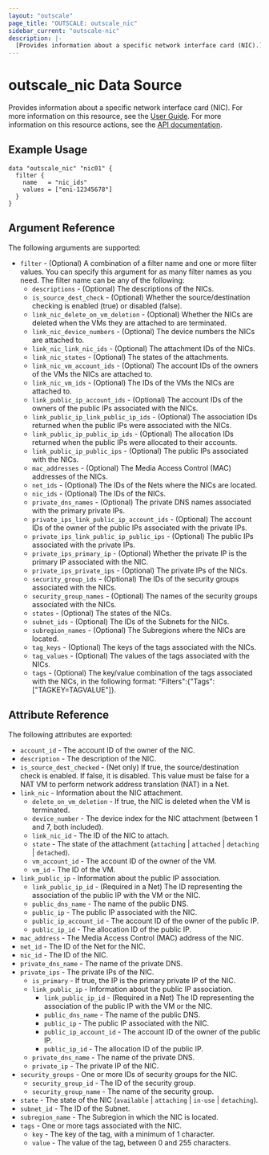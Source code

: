 ```yaml
---
layout: "outscale"
page_title: "OUTSCALE: outscale_nic"
sidebar_current: "outscale-nic"
description: |-
  [Provides information about a specific network interface card (NIC).]
---
```


# outscale_nic Data Source

Provides information about a specific network interface card (NIC).
For more information on this resource, see the [User Guide](https://docs.outscale.com/en/userguide/About-FNIs.html).
For more information on this resource actions, see the [API documentation](https://docs.outscale.com/api#3ds-outscale-api-nic).

## Example Usage

```hcl
data "outscale_nic" "nic01" {
  filter {
    name   = "nic_ids"
    values = ["eni-12345678"]
  }
}
```

## Argument Reference

The following arguments are supported:

* `filter` - (Optional) A combination of a filter name and one or more filter values. You can specify this argument for as many filter names as you need. The filter name can be any of the following:
    * `descriptions` - (Optional) The descriptions of the NICs.
    * `is_source_dest_check` - (Optional) Whether the source/destination checking is enabled (true) or disabled (false).
    * `link_nic_delete_on_vm_deletion` - (Optional) Whether the NICs are deleted when the VMs they are attached to are terminated.
    * `link_nic_device_numbers` - (Optional) The device numbers the NICs are attached to.
    * `link_nic_link_nic_ids` - (Optional) The attachment IDs of the NICs.
    * `link_nic_states` - (Optional) The states of the attachments.
    * `link_nic_vm_account_ids` - (Optional) The account IDs of the owners of the VMs the NICs are attached to.
    * `link_nic_vm_ids` - (Optional) The IDs of the VMs the NICs are attached to.
    * `link_public_ip_account_ids` - (Optional) The account IDs of the owners of the public IPs associated with the NICs.
    * `link_public_ip_link_public_ip_ids` - (Optional) The association IDs returned when the public IPs were associated with the NICs.
    * `link_public_ip_public_ip_ids` - (Optional) The allocation IDs returned when the public IPs were allocated to their accounts.
    * `link_public_ip_public_ips` - (Optional) The public IPs associated with the NICs.
    * `mac_addresses` - (Optional) The Media Access Control (MAC) addresses of the NICs.
    * `net_ids` - (Optional) The IDs of the Nets where the NICs are located.
    * `nic_ids` - (Optional) The IDs of the NICs.
    * `private_dns_names` - (Optional) The private DNS names associated with the primary private IPs.
    * `private_ips_link_public_ip_account_ids` - (Optional) The account IDs of the owner of the public IPs associated with the private IPs.
    * `private_ips_link_public_ip_public_ips` - (Optional) The public IPs associated with the private IPs.
    * `private_ips_primary_ip` - (Optional) Whether the private IP is the primary IP associated with the NIC.
    * `private_ips_private_ips` - (Optional) The private IPs of the NICs.
    * `security_group_ids` - (Optional) The IDs of the security groups associated with the NICs.
    * `security_group_names` - (Optional) The names of the security groups associated with the NICs.
    * `states` - (Optional) The states of the NICs.
    * `subnet_ids` - (Optional) The IDs of the Subnets for the NICs.
    * `subregion_names` - (Optional) The Subregions where the NICs are located.
    * `tag_keys` - (Optional) The keys of the tags associated with the NICs.
    * `tag_values` - (Optional) The values of the tags associated with the NICs.
    * `tags` - (Optional) The key/value combination of the tags associated with the NICs, in the following format: &quot;Filters&quot;:{&quot;Tags&quot;:[&quot;TAGKEY=TAGVALUE&quot;]}.

## Attribute Reference

The following attributes are exported:

* `account_id` - The account ID of the owner of the NIC.
* `description` - The description of the NIC.
* `is_source_dest_checked` - (Net only) If true, the source/destination check is enabled. If false, it is disabled. This value must be false for a NAT VM to perform network address translation (NAT) in a Net.
* `link_nic` - Information about the NIC attachment.
    * `delete_on_vm_deletion` - If true, the NIC is deleted when the VM is terminated.
    * `device_number` - The device index for the NIC attachment (between 1 and 7, both included).
    * `link_nic_id` - The ID of the NIC to attach.
    * `state` - The state of the attachment (`attaching` \| `attached` \| `detaching` \| `detached`).
    * `vm_account_id` - The account ID of the owner of the VM.
    * `vm_id` - The ID of the VM.
* `link_public_ip` - Information about the public IP association.
    * `link_public_ip_id` - (Required in a Net) The ID representing the association of the public IP with the VM or the NIC.
    * `public_dns_name` - The name of the public DNS.
    * `public_ip` - The public IP associated with the NIC.
    * `public_ip_account_id` - The account ID of the owner of the public IP.
    * `public_ip_id` - The allocation ID of the public IP.
* `mac_address` - The Media Access Control (MAC) address of the NIC.
* `net_id` - The ID of the Net for the NIC.
* `nic_id` - The ID of the NIC.
* `private_dns_name` - The name of the private DNS.
* `private_ips` - The private IPs of the NIC.
    * `is_primary` - If true, the IP is the primary private IP of the NIC.
    * `link_public_ip` - Information about the public IP association.
        * `link_public_ip_id` - (Required in a Net) The ID representing the association of the public IP with the VM or the NIC.
        * `public_dns_name` - The name of the public DNS.
        * `public_ip` - The public IP associated with the NIC.
        * `public_ip_account_id` - The account ID of the owner of the public IP.
        * `public_ip_id` - The allocation ID of the public IP.
    * `private_dns_name` - The name of the private DNS.
    * `private_ip` - The private IP of the NIC.
* `security_groups` - One or more IDs of security groups for the NIC.
    * `security_group_id` - The ID of the security group.
    * `security_group_name` - The name of the security group.
* `state` - The state of the NIC (`available` \| `attaching` \| `in-use` \| `detaching`).
* `subnet_id` - The ID of the Subnet.
* `subregion_name` - The Subregion in which the NIC is located.
* `tags` - One or more tags associated with the NIC.
    * `key` - The key of the tag, with a minimum of 1 character.
    * `value` - The value of the tag, between 0 and 255 characters.
